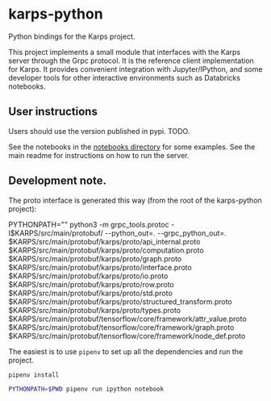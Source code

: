 # karps-python
Python bindings for the Karps project.

This project implements a small module that interfaces with the Karps server through the Grpc protocol. It is the
reference client implementation for Karps. It provides convenient integration with Jupyter/IPython, and some
developer tools for other interactive environments such as Databricks notebooks.

## User instructions

Users should use the version published in pypi. TODO.

See the notebooks in the [notebooks directory](notebooks/) for some examples. See the main readme for instructions
on how to run the server.

## Development note.

The proto interface is generated this way (from the root of the karps-python project):

PYTHONPATH="" python3 -m grpc_tools.protoc -I$KARPS/src/main/protobuf/ --python_out=. --grpc_python_out=. \
$KARPS/src/main/protobuf/karps/proto/api_internal.proto \
$KARPS/src/main/protobuf/karps/proto/computation.proto \
$KARPS/src/main/protobuf/karps/proto/graph.proto \
$KARPS/src/main/protobuf/karps/proto/interface.proto \
$KARPS/src/main/protobuf/karps/proto/io.proto \
$KARPS/src/main/protobuf/karps/proto/row.proto \
$KARPS/src/main/protobuf/karps/proto/std.proto \
$KARPS/src/main/protobuf/karps/proto/structured_transform.proto \
$KARPS/src/main/protobuf/karps/proto/types.proto \
$KARPS/src/main/protobuf/tensorflow/core/framework/attr_value.proto \
$KARPS/src/main/protobuf/tensorflow/core/framework/graph.proto \
$KARPS/src/main/protobuf/tensorflow/core/framework/node_def.proto

The easiest is to use `pipenv` to set up all the dependencies and run the project.

```
pipenv install
```

```bash
PYTHONPATH=$PWD pipenv run ipython notebook
```
